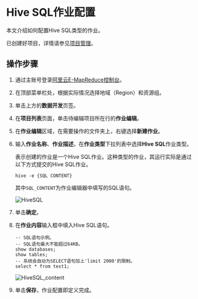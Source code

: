 # Hive SQL作业配置

本文介绍如何配置Hive SQL类型的作业。

已创建好项目，详情请参见[项目管理](/intl.zh-CN/数据开发/项目管理.md)。

## 操作步骤

1.  通过主账号登录[阿里云E-MapReduce控制台](https://emr.console.aliyun.com)。

2.  在顶部菜单栏处，根据实际情况选择地域（Region）和资源组。

3.  单击上方的**数据开发**页签。

4.  在**项目列表**页面，单击待编辑项目所在行的**作业编辑**。

5.  在**作业编辑**区域，在需要操作的文件夹上，右键选择**新建作业**。

6.  输入**作业名称**、**作业描述**，在**作业类型**下拉列表中选择**Hive SQL**作业类型。

    表示创建的作业是一个Hive SQL作业。这种类型的作业，其运行实际是通过以下方式提交的Hive SQL作业。

    ```
    hive -e {SQL CONTENT}
    ```

    其中`SQL_CONTENT`为作业编辑器中填写的SQL语句。

    ![HiveSQL](https://static-aliyun-doc.oss-cn-hangzhou.aliyuncs.com/assets/img/zh-CN/9259929951/p46634.png)

7.  单击**确定**。

8.  在**作业内容**输入框中填入Hive SQL语句。

    ```
    -- SQL语句示例。
    -- SQL语句最大不能超过64KB。
    show databases;
    show tables;
    -- 系统会自动为SELECT语句加上'limit 2000'的限制。
    select * from test1;
    ```

    ![HiveSQL_content](https://static-aliyun-doc.oss-cn-hangzhou.aliyuncs.com/assets/img/zh-CN/9259929951/p46635.png)

9.  单击**保存**，作业配置即定义完成。


